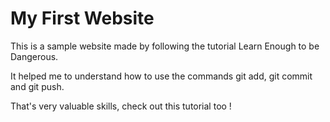# My First Website

This is a sample website made by following the tutorial Learn Enough to be Dangerous.

It helped me to understand how to use the commands git add, git commit and git push.


That's very valuable skills, check out this tutorial too !
